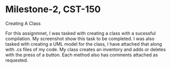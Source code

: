# Milestone-2, CST-150
Creating A Class


For this assignmnet, I was tasked with creating a class with a sucessful compilation. My screenshot show this task to be completed. I was also tasked with creating a UML model for the class, I have attached that along with .cs files of my code. My class creates an inventory and adds or deletes with the press of a button. Each method also has comments attached as requested.
